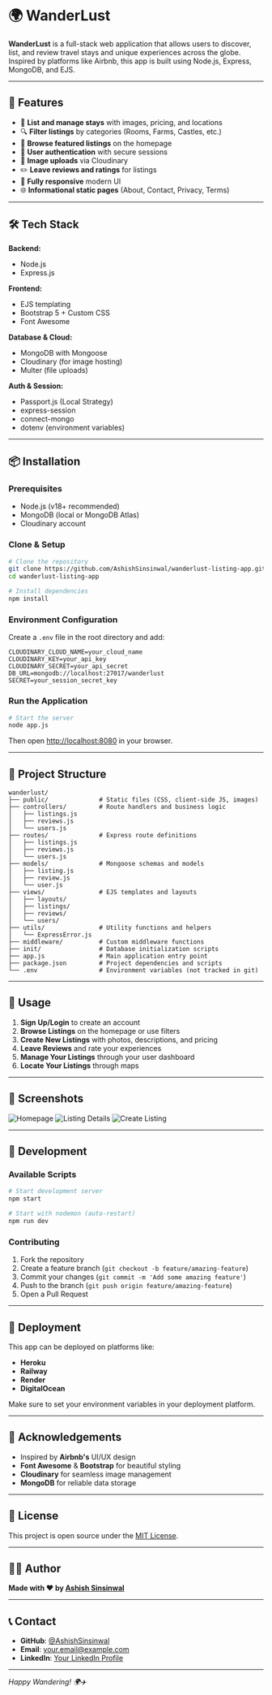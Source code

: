 # 🌍 WanderLust

**WanderLust** is a full-stack web application that allows users to discover, list, and review travel stays and unique experiences across the globe. Inspired by platforms like Airbnb, this app is built using Node.js, Express, MongoDB, and EJS.

---

## 🚀 Features

- 🏡 **List and manage stays** with images, pricing, and locations
- 🔍 **Filter listings** by categories (Rooms, Farms, Castles, etc.)
- 🧭 **Browse featured listings** on the homepage
- 📝 **User authentication** with secure sessions
- 📸 **Image uploads** via Cloudinary
- ✏️ **Leave reviews and ratings** for listings
- 📱 **Fully responsive** modern UI
- 🌐 **Informational static pages** (About, Contact, Privacy, Terms)

---

## 🛠️ Tech Stack

**Backend:**  
- Node.js  
- Express.js  

**Frontend:**  
- EJS templating  
- Bootstrap 5 + Custom CSS  
- Font Awesome  

**Database & Cloud:**  
- MongoDB with Mongoose  
- Cloudinary (for image hosting)  
- Multer (file uploads)  

**Auth & Session:**  
- Passport.js (Local Strategy)  
- express-session  
- connect-mongo  
- dotenv (environment variables)

---

## 📦 Installation

### Prerequisites

- Node.js (v18+ recommended)
- MongoDB (local or MongoDB Atlas)
- Cloudinary account

### Clone & Setup

```bash
# Clone the repository
git clone https://github.com/AshishSinsinwal/wanderlust-listing-app.git
cd wanderlust-listing-app

# Install dependencies
npm install
```

### Environment Configuration

Create a `.env` file in the root directory and add:

```env
CLOUDINARY_CLOUD_NAME=your_cloud_name
CLOUDINARY_KEY=your_api_key
CLOUDINARY_SECRET=your_api_secret
DB_URL=mongodb://localhost:27017/wanderlust
SECRET=your_session_secret_key
```

### Run the Application

```bash
# Start the server
node app.js
```

Then open [http://localhost:8080](http://localhost:8080) in your browser.

---

## 📁 Project Structure

```
wanderlust/
├── public/              # Static files (CSS, client-side JS, images)
├── controllers/         # Route handlers and business logic
│   ├── listings.js
│   ├── reviews.js
│   └── users.js
├── routes/              # Express route definitions
│   ├── listings.js
│   ├── reviews.js
│   └── users.js
├── models/              # Mongoose schemas and models
│   ├── listing.js
│   ├── review.js
│   └── user.js
├── views/               # EJS templates and layouts
│   ├── layouts/
│   ├── listings/
│   ├── reviews/
│   └── users/
├── utils/               # Utility functions and helpers
│   └── ExpressError.js
├── middleware/          # Custom middleware functions
├── init/                # Database initialization scripts
├── app.js               # Main application entry point
├── package.json         # Project dependencies and scripts
└── .env                 # Environment variables (not tracked in git)
```

---

## 🌟 Usage

1. **Sign Up/Login** to create an account
2. **Browse Listings** on the homepage or use filters
3. **Create New Listings** with photos, descriptions, and pricing
4. **Leave Reviews** and rate your experiences
5. **Manage Your Listings** through your user dashboard
6. **Locate Your Listings** through maps


---

## 📸 Screenshots

<!-- Add your screenshots here -->
![Homepage](public/images/wander1.png)
![Listing Details](public/images/wander2.png)
![Create Listing](public/images/wander3.png)

---

## 🔧 Development

### Available Scripts

```bash
# Start development server
npm start

# Start with nodemon (auto-restart)
npm run dev
```

### Contributing

1. Fork the repository
2. Create a feature branch (`git checkout -b feature/amazing-feature`)
3. Commit your changes (`git commit -m 'Add some amazing feature'`)
4. Push to the branch (`git push origin feature/amazing-feature`)
5. Open a Pull Request

---

## 🚀 Deployment

This app can be deployed on platforms like:
- **Heroku**
- **Railway**
- **Render**
- **DigitalOcean**

Make sure to set your environment variables in your deployment platform.

---

## 🙌 Acknowledgements

- Inspired by **Airbnb's** UI/UX design
- **Font Awesome** & **Bootstrap** for beautiful styling
- **Cloudinary** for seamless image management
- **MongoDB** for reliable data storage

---

## 📄 License

This project is open source under the [MIT License](LICENSE).

---

## 👨‍💻 Author

**Made with ❤️ by [Ashish Sinsinwal](https://github.com/AshishSinsinwal)**

---

## 📞 Contact

- **GitHub**: [@AshishSinsinwal](https://github.com/AshishSinsinwal)
- **Email**: your.email@example.com
- **LinkedIn**: [Your LinkedIn Profile](https://www.linkedin.com/in/ashish-sinsinwal-a31b48318)

---

*Happy Wandering! 🌍✈️*
